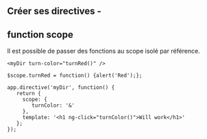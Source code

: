 ## Créer ses directives -
## function scope

Il est possible de passer des fonctions au scope isolé par référence.

    <myDir turn-color="turnRed()" />

    $scope.turnRed = function() {alert('Red');};

    app.directive('myDir', function() {
       return {
         scope: {
            turnColor: '&'
         },
         template: '<h1 ng-click="turnColor()">Will work</h1>'
       };
    });
